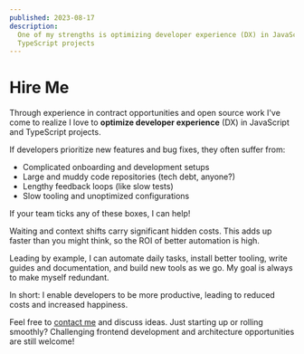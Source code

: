 ```yaml
---
published: 2023-08-17
description:
  One of my strengths is optimizing developer experience (DX) in JavaScript and
  TypeScript projects
---
```


# Hire Me

Through experience in contract opportunities and open source work I've come to
realize I love to **optimize developer experience** (DX) in JavaScript and
TypeScript projects.

If developers prioritize new features and bug fixes, they often suffer from:

- Complicated onboarding and development setups
- Large and muddy code repositories (tech debt, anyone?)
- Lengthy feedback loops (like slow tests)
- Slow tooling and unoptimized configurations

If your team ticks any of these boxes, I can help!

Waiting and context shifts carry significant hidden costs. This adds up faster
than you might think, so the ROI of better automation is high.

Leading by example, I can automate daily tasks, install better tooling, write
guides and documentation, and build new tools as we go. My goal is always to
make myself redundant.

In short: I enable developers to be more productive, leading to reduced costs
and increased happiness.

Feel free to [contact me][1] and discuss ideas. Just starting up or rolling
smoothly? Challenging frontend development and architecture opportunities are
still welcome!

[1]: ./index.md
